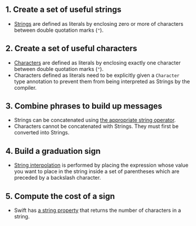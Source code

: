 ## 1. Create a set of useful strings

- [Strings][strings-and-characters] are defined as literals by enclosing zero or more of characters between double quotation marks (`"`).

## 2. Create a set of useful characters

- [Characters][strings-and-characters] are defined as literals by enclosing exactly one character between double quotation marks (`"`).
- Characters defined as literals need to be explicitly given a `Character` type annotation to prevent them from being interpreted as Strings by the compiler.

## 3. Combine phrases to build up messages

- Strings can be concatenated using [the appropriate string operator][string-docs].
- Characters cannot be concatenated with Strings. They must first be converted into Strings.

## 4. Build a graduation sign

- [String interpolation][string-interpolation] is performed by placing the expression whose value you want to place in the string inside a set of parentheses which are preceded by a backslash character.

## 5. Compute the cost of a sign

- Swift has [a string property][string-count-docs] that returns the number of characters in a string.

[strings-and-characters]: https://docs.swift.org/swift-book/LanguageGuide/StringsAndCharacters.html
[character-docs]: https://developer.apple.com/documentation/swift/character
[string-interpolation]: https://docs.swift.org/swift-book/LanguageGuide/StringsAndCharacters.html#ID292
[string-equality]: https://docs.swift.org/swift-book/LanguageGuide/StringsAndCharacters.html#ID299
[string-count-docs]: https://developer.apple.com/documentation/swift/string/3003522-count
[string-docs]: https://developer.apple.com/documentation/swift/string
